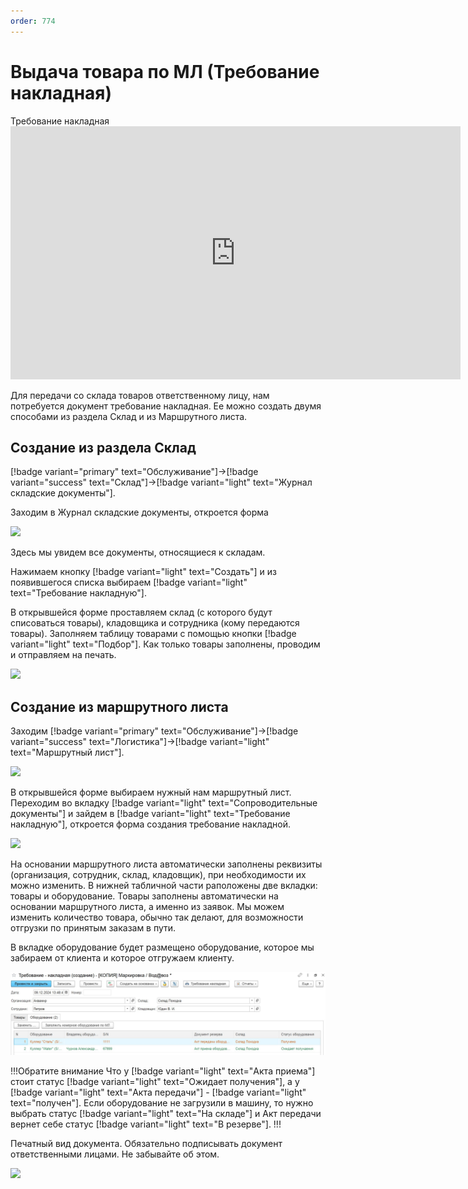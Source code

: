 ```yaml
---
order: 774
---
```

# Выдача товара по МЛ (Требование накладная)

Требование накладная
      <iframe
        width="720"
        height="405"
        src="https://rutube.ru/play/embed/a5dcb9cc946285943f642f426bb3d111"
        frameBorder="0"
        allow="clipboard-write; autoplay"
        allowFullScreen
      ></iframe>
    

Для передачи со склада товаров ответственному лицу, нам потребуется документ требование накладная.
Ее можно создать двумя способами из раздела Склад и из Маршрутного листа.

## Создание из раздела Склад

[!badge variant="primary" text="Обслуживание"]->[!badge variant="success" text="Склад"]->[!badge variant="light" text="Журнал складские документы"].

Заходим в Журнал складские документы, откроется форма

![](\images\диспетчер\требование.jpg)

Здесь мы увидем все документы, относящиеся к складам.

Нажимаем кнопку [!badge variant="light" text="Создать"] и из появившегося списка выбираем  [!badge variant="light" text="Требование накладную"].

В открывшейся форме проставляем склад (с которого будут списоваться товары), кладовщика и сотрудника (кому передаются товары). Заполняем таблицу товарами с помощью кнопки [!badge variant="light" text="Подбор"]. Как только товары заполнены, проводим и отправляем на печать.

![](\images\диспетчер\требование1.gif)

## Создание из маршрутного листа

Заходим [!badge variant="primary" text="Обслуживание"]->[!badge variant="success" text="Логистика"]->[!badge variant="light" text="Маршрутный лист"]. 

![](\images\диспетчер\требование3.jpg)

В открывшейся форме выбираем нужный нам маршрутный лист. Переходим во вкладку [!badge variant="light" text="Сопроводительные документы"] и зайдем в [!badge variant="light" text="Требование накладную"], откроется форма создания требование накладной.

![](\images\диспетчер\требование4.jpg)

На основании маршрутного листа автоматически заполнены реквизиты (организация, сотрудник, склад, кладовщик), при необходимости их можно изменить. В нижней табличной части раположены две вкладки: товары и оборудование. Товары заполнены автоматически на основании маршрутного листа, а именно из заявок. Мы можем изменить количество товара, обычно так делают, для возможности отгрузки по принятым заказам в пути. 

В вкладке оборудование будет размещено оборудование, которое мы забираем от клиента и которое отгружаем клиенту. 

![](\images\диспетчер\тр1.jpg)

!!!Обратите внимание
Что у [!badge variant="light" text="Акта приема"] стоит статус [!badge variant="light" text="Ожидает получения"], а у [!badge variant="light" text="Акта передачи"] - [!badge variant="light" text="получен"]. Если оборудование не загрузили в машину, то нужно выбрать статус [!badge variant="light" text="На складе"] и Акт передачи вернет себе статус [!badge variant="light" text="В резерве"].
!!!

Печатный вид документа. Обязательно подписывать документ ответственными лицами. Не забывайте об этом.

![](\images\диспетчер\печать.jpg)
